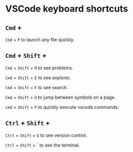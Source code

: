 # VSCode keyboard shortcuts

## `Cmd` +

`Cmd` + `P` to launch any file quickly.

## `Cmd` + `Shift` +

`Cmd` + `Shift` + `M` to see problems.

`Cmd` + `Shift` + `E` to see explorer.

`Cmd` + `Shift` + `F` to see search.

`Cmd` + `Shift` + `O` to jump between symbols on a page.

`Cmd` + `Shift` + `P` to quickly execute vscode commands.

## `Ctrl` + `Shift` +

`Ctrl` + `Shift` + `G` to see version control.

`Ctrl` + `Shift` + ` to see the terminal.

